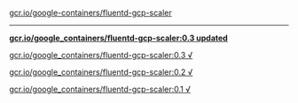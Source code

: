 [gcr.io/google-containers/fluentd-gcp-scaler](https://hub.docker.com/r/sqeven/fluentd-gcp-scaler/tags/) 

----
**[gcr.io/google_containers/fluentd-gcp-scaler:0.3 updated](https://hub.docker.com/r/sqeven/fluentd-gcp-scaler/tags/)**

[gcr.io/google_containers/fluentd-gcp-scaler:0.3 √](https://hub.docker.com/r/sqeven/fluentd-gcp-scaler/tags/)

[gcr.io/google_containers/fluentd-gcp-scaler:0.2 √](https://hub.docker.com/r/sqeven/fluentd-gcp-scaler/tags/)

[gcr.io/google_containers/fluentd-gcp-scaler:0.1 √](https://hub.docker.com/r/sqeven/fluentd-gcp-scaler/tags/)

